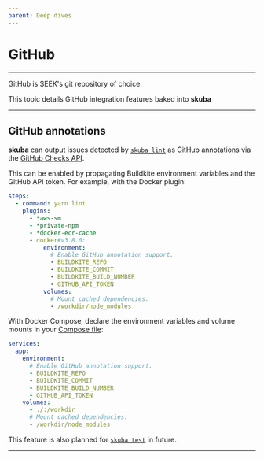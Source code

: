 ```yaml
---
parent: Deep dives
---
```


# GitHub

---

GitHub is SEEK's git repository of choice.

This topic details GitHub integration features baked into **skuba**

---

## GitHub annotations

**skuba** can output issues detected by [`skuba lint`] as GitHub annotations via the [GitHub Checks API].

This can be enabled by propagating Buildkite environment variables and the GitHub API token.
For example, with the Docker plugin:

```yaml
steps:
  - command: yarn lint
    plugins:
      - *aws-sm
      - *private-npm
      - *docker-ecr-cache
      - docker#v3.8.0:
          environment:
            # Enable GitHub annotation support.
            - BUILDKITE_REPO
            - BUILDKITE_COMMIT
            - BUILDKITE_BUILD_NUMBER
            - GITHUB_API_TOKEN
          volumes:
            # Mount cached dependencies.
            - /workdir/node_modules
```

With Docker Compose,
declare the environment variables and volume mounts in your [Compose file]:

```yaml
services:
  app:
    environment:
      # Enable GitHub annotation support.
      - BUILDKITE_REPO
      - BUILDKITE_COMMIT
      - BUILDKITE_BUILD_NUMBER
      - GITHUB_API_TOKEN
    volumes:
      - ./:/workdir
      # Mount cached dependencies.
      - /workdir/node_modules
```

This feature is also planned for [`skuba test`] in future.

---

[`skuba lint`]: ../cli/lint.md#skuba-lint
[`skuba test`]: ../cli/test.md#skuba-test
[github checks api]: https://docs.github.com/en/rest/reference/checks/
[compose file]: https://docs.docker.com/compose/compose-file
[docker buildkite plugin]: https://github.com/buildkite-plugins/docker-buildkite-plugin
